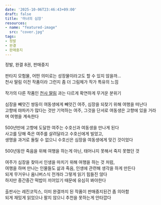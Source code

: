 ```yaml
---
date: '2025-10-06T23:46:43+09:00'
draft: false
title: '마녀의 심장'
resources:
- name: "featured-image"
  src: "cover.jpg"
tags:
- 정발
- 완결
- 판매중지
---
```


정발, 완결 8권, 판매중지  
\
판타지 모험물, 어떤 의미로는 성장물이라고도 할 수 있지 않을까...  
천사 딸림 이전 작품이라 그런지 좀 더 그림체가 작가 특유의 느낌  
\
작가의 다른 작품인 [천사 딸림](/posts/2025-09-07-원룸_햇볕_보통_천사_딸림.) 과는 다르게 확연하게 무거운 분위기  
\
심장을 빼앗긴 쌍둥이 여동생에게 빼앗긴 여주, 심장을 되찾기 위해 여행을 떠난다  
고향에 먀파카가 많다는 것만 기억하는 여주, 그것을 단서로 여동생은 고향에 있을 거라며 여행을 계속한다  
\
500년만에 고향에 도달한 여주는 수호신과 여동생을 만나게 된다   
사고를 당해 죽은 여주를 살려달라고 수호신에게 빌었고,  
생명을 과거로 돌릴 수 없으니 수호신은 심장을 여동생에게 맞긴 것이었다  
\
500년동안 죽음을 위해 여행을 하는게 아닌, 태어나지 못해서 죽지 못했던 것  
\
여주가 심장을 찾아서 인생을 마치기 위해 여행을 하는 것 처럼,  
여행을 하며 만나는 인물들도 삶과 죽음, 인생에 관련해 생각을 하게 만든다  
되게 무거우나 옴니버스식 전개라 그렇게 읽기 힘들진 않다  
하지만 중간중간 떡밥이 끼어있기 때문에 유심히 봐야한다  
\
출판사는 레진코믹스, 이미 완결까지 된 작품이 판매중지된건 좀 의아함  
되게 재밌게 읽었으나 팔지 않으니 추천을 못하는게 안타깝다  